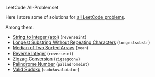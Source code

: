 LeetCode All-Problemset

Here I store some of solutions for [all LeetCode problems](https://leetcode.com/problemset/all/).

Among them:
* [String to Integer (atoi)](https://leetcode.com/problems/string-to-integer-atoi) (`reverseint`)
* [Longest Substring Without Repeating Characters](https://leetcode.com/problems/longest-substring-without-repeating-characters) (`longestsubstr`)
* [Median of Two Sorted Arrays](https://leetcode.com/problems/median-of-two-sorted-arrays/) (`mean`)
* [Reverse Integer](https://leetcode.com/problems/reverse-integer/) (`reverseint`)
* [Zigzag Conversion](https://leetcode.com/problems/zigzag-conversion/) (`zigzagconv`)
* [Palindrome Number](https://leetcode.com/problems/palindrome-number) (`palindromeint`)
* [Valid Sudoku](https://leetcode.com/problems/valid-sudoku/) (`sudokuvalidator`)
